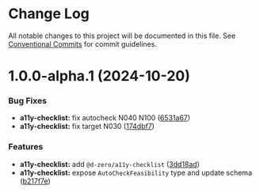 # Change Log

All notable changes to this project will be documented in this file.
See [Conventional Commits](https://conventionalcommits.org) for commit guidelines.

# 1.0.0-alpha.1 (2024-10-20)

### Bug Fixes

- **a11y-checklist:** fix autocheck N040 N100 ([6531a67](https://github.com/d-zero-dev/a11y-checklist/commit/6531a67f3a714ec1c54838fb48bc738adf36af2f))
- **a11y-checklist:** fix target N030 ([174dbf7](https://github.com/d-zero-dev/a11y-checklist/commit/174dbf72801f446cf177ed3ab415c5473493c96d))

### Features

- **a11y-checklist:** add `@d-zero/a11y-checklist` ([3dd18ad](https://github.com/d-zero-dev/a11y-checklist/commit/3dd18ad5b5821db1b1ca65fb0658211528c6bd99))
- **a11y-checklist:** expose `AutoCheckFeasibility` type and update schema ([b217f7e](https://github.com/d-zero-dev/a11y-checklist/commit/b217f7e8af2a6d2b3a8558e0f6f62c5240b30902))
